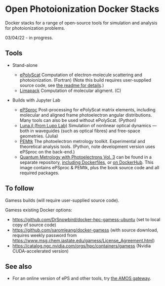 # Open Photoionization Docker Stacks

Docker stacks for a range of open-source tools for simulation and analysis for photoionization problems.

03/04/22 - in progress.

Tools
-----

- Stand-alone

  - [ePolyScat](https://epolyscat.droppages.com/) Computation of electron-molecule scattering and photoionization. (Fortran) (Note this build requires user-supplied source code, see [the readme for details](https://github.com/phockett/open-photoionization-docker-stacks/tree/main/ePolyScat).)
  - [Limapack](https://github.com/jonathanunderwood/limapack) Computation of molecular aligment. (C)


- Builds with Jupyter Lab

  - [ePSproc](https://epsproc.readthedocs.io/) Post-processing for ePolyScat matrix elements, including molecular and aligned frame photoelectron angular distributions. Many tools can also be used without ePolyScat. (Python)
  - [Luna.jl (from Lupo Lab)](https://github.com/LupoLab/Luna.jl) Simulation of nonlinear optical dynamics — both in waveguides (such as optical fibres) and free-space geometries. (Julia)
  - [PEMtk](https://pemtk.readthedocs.io/) The photoelectron metrology toolkit. Experimental and theoretical analysis tools. (Python, note development version uses ePSproc on the back-end.)
  - [Quantum Metrology with Photoelectrons Vol. 3](https://github.com/phockett/Quantum-Metrology-with-Photoelectrons-Vol3) can be found in a separate repository, [including Dockerfiles](https://github.com/phockett/Quantum-Metrology-with-Photoelectrons-Vol3#docker-builds), or [on DockerHub](https://hub.docker.com/r/epsproc/quantum-met-vol3). This image contains ePSproc & PEMtk, plus the book source code and all required packages.


To follow
---------

Gamess builds (will require user-supplied source code).

Gamess existing Docker options:

- https://github.com/DrSnowbird/docker-hpc-gamess-ubuntu (set to local copy of source code)
- https://github.com/saromleang/docker-gamess (with source download, requires weekly password from https://www.msg.chem.iastate.edu/gamess/License_Agreement.html)
- https://catalog.ngc.nvidia.com/orgs/hpc/containers/gamess (Nvidia CUDA-accelerated version)

See also
--------

- For an online version of ePS and other tools, try [the AMOS gateway](https://amosgateway.org/).
